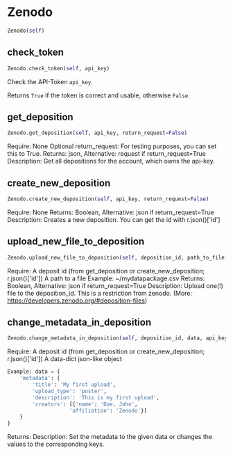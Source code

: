 # Zenodo
```python
Zenodo(self)
```

## check_token
```python
Zenodo.check_token(self, api_key)
```
Check the API-Token `api_key`.

Returns `True` if the token is correct and usable, otherwise `False`.
## get_deposition
```python
Zenodo.get_deposition(self, api_key, return_request=False)
```
Require: None
Optional return_request: For testing purposes, you can set this to True.
Returns: json, Alternative: request if return_request=True
Description: Get all depositions for the account, which owns the api-key.
## create_new_deposition
```python
Zenodo.create_new_deposition(self, api_key, return_request=False)
```
Require: None
Returns: Boolean, Alternative: json if return_request=True
Description: Creates a new deposition. You can get the id with r.json()['id']
## upload_new_file_to_deposition
```python
Zenodo.upload_new_file_to_deposition(self, deposition_id, path_to_file, api_key, return_request=False)
```
Require:
A deposit id (from get_deposition or create_new_deposition; r.json()['id'])
A path to a file
    Example: ~/mydatapackage.csv
Returns: Boolean, Alternative: json if return_request=True
Description: Upload one(!) file to the deposition_id. This is a restriction from zenodo.
(More: https://developers.zenodo.org/#deposition-files)

## change_metadata_in_deposition
```python
Zenodo.change_metadata_in_deposition(self, deposition_id, data, api_key)
```
Require:
A deposit id (from get_deposition or create_new_deposition; r.json()['id'])
A data-dict json-like object
```python
Example: data = {
    'metadata': {
        'title': 'My first upload',
        'upload_type': 'poster',
        'description': 'This is my first upload',
        'creators': [{'name': 'Doe, John',
                    'affiliation': 'Zenodo'}]
    }
}
```
Returns:
Description: Set the metadata to the given data or changes the values to the corresponding keys.

